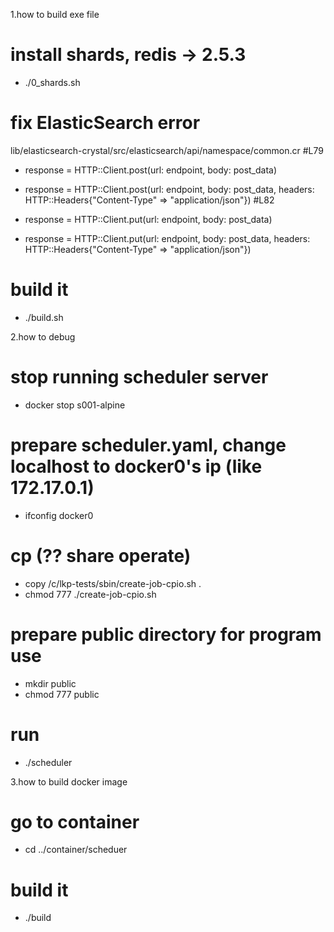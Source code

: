 1.how to build exe file <scheduler>
 # install shards, redis -> 2.5.3
 - ./0_shards.sh

 # fix ElasticSearch error
lib/elasticsearch-crystal/src/elasticsearch/api/namespace/common.cr
#L79
 - response = HTTP::Client.post(url: endpoint, body: post_data)
 + response = HTTP::Client.post(url: endpoint, body: post_data, headers: HTTP::Headers{"Content-Type" => "application/json"})
#L82
 - response = HTTP::Client.put(url: endpoint, body: post_data)
 + response = HTTP::Client.put(url: endpoint, body: post_data, headers: HTTP::Headers{"Content-Type" => "application/json"})

 # build it
 - ./build.sh

2.how to debug <scheduler>
 # stop running scheduler server
 - docker stop s001-alpine

 # prepare scheduler.yaml, change localhost to docker0's ip (like 172.17.0.1)
 - ifconfig docker0

 # cp (?? share operate)
 - copy /c/lkp-tests/sbin/create-job-cpio.sh .
 - chmod 777 ./create-job-cpio.sh

 # prepare public directory for program use
 - mkdir public
 - chmod 777 public

 # run
 - ./scheduler

3.how to build docker image <like sch-ruby-a:v0.00d>
 # go to container
 - cd ../container/scheduer

 # build it
 - ./build
